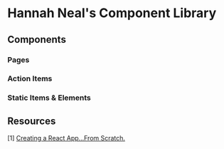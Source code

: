# Hannah Neal's Component Library

## Components

### Pages

### Action Items

### Static Items & Elements

## Resources

[1] [Creating a React App...From Scratch.](https://blog.usejournal.com/creating-a-react-app-from-scratch-f3c693b84658)
